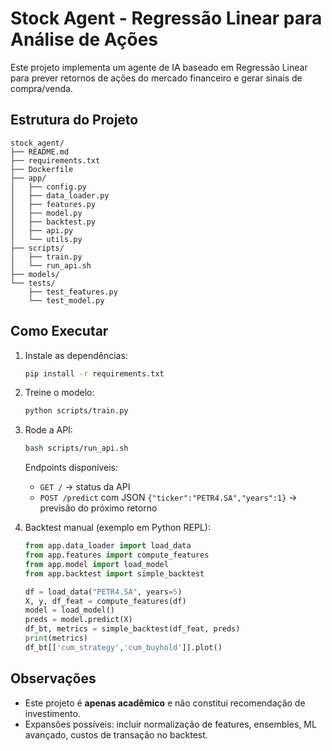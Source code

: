 # Stock Agent - Regressão Linear para Análise de Ações

Este projeto implementa um agente de IA baseado em Regressão Linear para prever retornos de ações do mercado financeiro e gerar sinais de compra/venda.

## Estrutura do Projeto

```
stock_agent/
├── README.md
├── requirements.txt
├── Dockerfile
├── app/
│   ├── config.py
│   ├── data_loader.py
│   ├── features.py
│   ├── model.py
│   ├── backtest.py
│   ├── api.py
│   └── utils.py
├── scripts/
│   ├── train.py
│   └── run_api.sh
├── models/
└── tests/
    ├── test_features.py
    └── test_model.py
```

## Como Executar

1. Instale as dependências:
   ```bash
   pip install -r requirements.txt
   ```

2. Treine o modelo:
   ```bash
   python scripts/train.py
   ```

3. Rode a API:
   ```bash
   bash scripts/run_api.sh
   ```

   Endpoints disponíveis:
   - `GET /` → status da API
   - `POST /predict` com JSON `{"ticker":"PETR4.SA","years":1}` → previsão do próximo retorno

4. Backtest manual (exemplo em Python REPL):
   ```python
   from app.data_loader import load_data
   from app.features import compute_features
   from app.model import load_model
   from app.backtest import simple_backtest

   df = load_data("PETR4.SA", years=5)
   X, y, df_feat = compute_features(df)
   model = load_model()
   preds = model.predict(X)
   df_bt, metrics = simple_backtest(df_feat, preds)
   print(metrics)
   df_bt[['cum_strategy','cum_buyhold']].plot()
   ```

## Observações

- Este projeto é **apenas acadêmico** e não constitui recomendação de investimento.
- Expansões possíveis: incluir normalização de features, ensembles, ML avançado, custos de transação no backtest.
